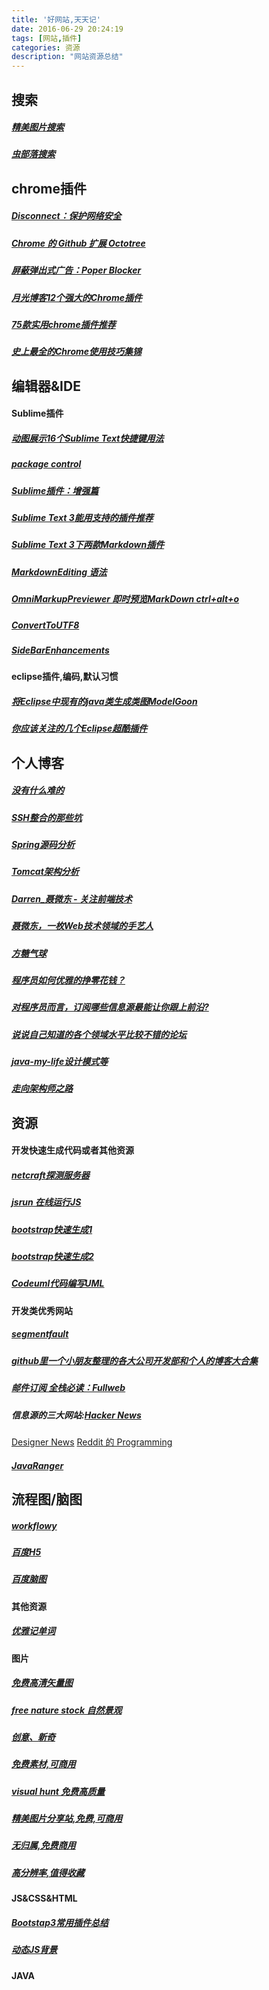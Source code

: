 ```yaml
---
title: '好网站,天天记'
date: 2016-06-29 20:24:19
tags: [网站,插件]
categories: 资源
description: "网站资源总结"
---
```

 
## 搜索

##### [精美图片搜索](http://librestock.com/)
##### [虫部落搜索](http://so.chongbuluo.com)

## chrome插件

##### [Disconnect：保护网络安全](http://chromecj.com/productivity/2016-04/704.html)
##### [Chrome 的 Github 扩展 Octotree](http://www.oschina.net/p/octotree) 
##### [屏蔽弹出式广告：Poper Blocker](http://chromecj.com/productivity/2014-12/309.html) 
##### [月光博客12个强大的Chrome插件](http://www.williamlong.info/archives/3548.html) 
##### [75款实用chrome插件推荐](http://www.360doc.com/content/12/0325/00/2982817_197418499.shtml) 
##### [史上最全的Chrome使用技巧集锦](http://www.codeceo.com/article/chrome-usage-most-useful.html)
<!--more-->
## 编辑器&IDE

#### Sublime插件

##### [动图展示16个Sublime Text快捷键用法](http://www.linuxidc.com/Linux/2014-12/110930.htm)
##### [package control](https://packagecontrol.io/)
##### [Sublime插件：增强篇](http://www.jianshu.com/p/5905f927d01b)
##### [Sublime Text 3能用支持的插件推荐](http://dengo.org/archives/923)
##### [Sublime Text 3下两款Markdown插件](http://www.linuxidc.com/Linux/2015-08/121178.htm)
##### [MarkdownEditing 语法](https://github.com/SublimeText-Markdown/MarkdownEditing)
##### [OmniMarkupPreviewer 即时预览MarkDown ctrl+alt+o](https://github.com/timonwong/OmniMarkupPreviewer)
##### [ConvertToUTF8](https://github.com/seanliang/ConvertToUTF8)
##### [SideBarEnhancements](https://github.com/titoBouzout/SideBarEnhancements)

#### eclipse插件,编码,默认习惯

##### [将Eclipse中现有的java类生成类图ModelGoon](http://www.it610.com/article/1677574.htm)
##### [你应该关注的几个Eclipse超酷插件](http://www.importnew.com/4707.html)

  
## 个人博客

##### [没有什么难的](http://www.newtonk.com/Blogs/index)
##### [SSH整合的那些坑](http://www.newtonk.com/Blogs/read?id=3)
##### [Spring源码分析](http://www.newtonk.com/Blogs/read?id=29)
##### [Tomcat架构分析](http://www.newtonk.com/Blogs/read?id=27)
##### [Darren_聂微东 - 关注前端技术](http://www.cnblogs.com/Darren_code/)
##### [聂微东，一枚Web技术领域的手艺人](http://www.fefork.com/)
##### [方糖气球](http://ftqq.com/)
##### [程序员如何优雅的挣零花钱？](http://ftqq.com/2016/03/cheng-xu-yuan-ru-he-you-ya-de-zheng-ling-hua-qian/)
##### [对程序员而言，订阅哪些信息源最能让你跟上前沿?](https://www.zhihu.com/question/33524185)
##### [说说自己知道的各个领域水平比较不错的论坛](https://v2ex.com/t/37663)
##### [java-my-life设计模式等](http://www.cnblogs.com/java-my-life/)
##### [走向架构师之路](http://blog.csdn.net/cutesource?viewmode=contents)

## 资源

#### 开发快速生成代码或者其他资源

##### [netcraft探测服务器](http://www.netcraft.com/)
##### [jsrun 在线运行JS](http://jsrun.net/)
##### [bootstrap快速生成1](http://www.ibootstrap.cn/)
##### [bootstrap快速生成2](http://www.bootcss.com/p/layoutit/)
##### [Codeuml代码编写UML](http://www.codeuml.com/)

#### 开发类优秀网站

##### [segmentfault](https://segmentfault.com/)
##### [github里一个小朋友整理的各大公司开发部和个人的博客大合集](https://github.com/kilimchoi/engineering-blogs)
##### [邮件订阅 全栈必读：Fullweb](http://fullweb.io/)

##### 信息源的三大网站:[Hacker News](https://news.ycombinator.com/)
[Designer News](https://www.designernews.co/)
[Reddit 的 Programming](https://www.reddit.com/r/programming/)

##### [JavaRanger](http://www.javaranger.com/)

## 流程图/脑图
##### [workflowy](https://workflowy.com/)
##### [百度H5](http://h5.baidu.com/list)
##### [百度脑图](http://naotu.baidu.com/home)
##### []()
##### []()
##### []()

#### 其他资源

##### [优雅记单词](http://visuwords.com/)

#### 图片

##### [免费高清矢量图](https://pixabay.com/)
##### [free nature stock 自然景观](http://freenaturestock.com/)
##### [创意、新奇](http://www.gratisography.com/)
##### [免费素材,可商用](http://isorepublic.com/)
##### [visual hunt 免费高质量](https://visualhunt.com/)
##### [精美图片分享站,免费,可商用](https://stocksnap.io/)
##### [无归属,免费商用](https://www.pexels.com/)
##### [高分辨率,值得收藏](https://unsplash.com/)

#### JS&CSS&HTML

##### [Bootstap3常用插件总结](http://cyeboss.iteye.com/blog/2094683)
##### [动态JS背景](http://jsrun.net/pkKKp/embedded/all/light)

#### JAVA